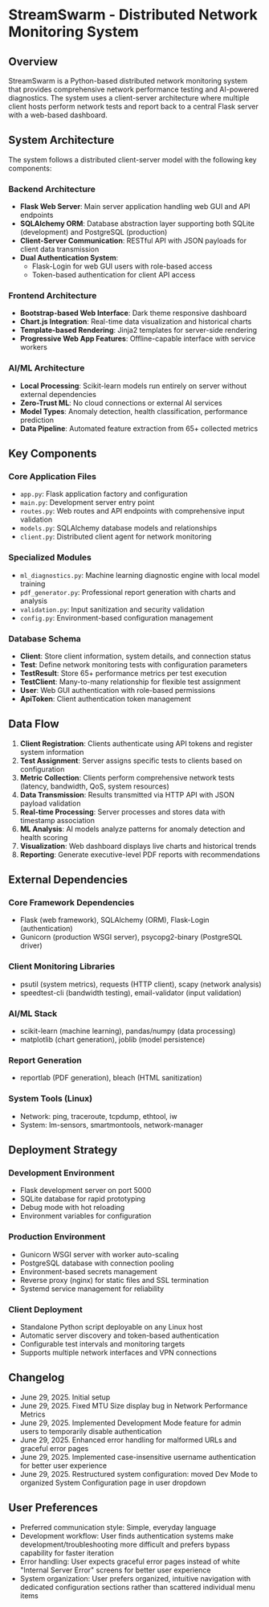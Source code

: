 # StreamSwarm - Distributed Network Monitoring System

## Overview

StreamSwarm is a Python-based distributed network monitoring system that provides comprehensive network performance testing and AI-powered diagnostics. The system uses a client-server architecture where multiple client hosts perform network tests and report back to a central Flask server with a web-based dashboard.

## System Architecture

The system follows a distributed client-server model with the following key components:

### Backend Architecture
- **Flask Web Server**: Main server application handling web GUI and API endpoints
- **SQLAlchemy ORM**: Database abstraction layer supporting both SQLite (development) and PostgreSQL (production)
- **Client-Server Communication**: RESTful API with JSON payloads for client data transmission
- **Dual Authentication System**: 
  - Flask-Login for web GUI users with role-based access
  - Token-based authentication for client API access

### Frontend Architecture
- **Bootstrap-based Web Interface**: Dark theme responsive dashboard
- **Chart.js Integration**: Real-time data visualization and historical charts
- **Template-based Rendering**: Jinja2 templates for server-side rendering
- **Progressive Web App Features**: Offline-capable interface with service workers

### AI/ML Architecture
- **Local Processing**: Scikit-learn models run entirely on server without external dependencies
- **Zero-Trust ML**: No cloud connections or external AI services
- **Model Types**: Anomaly detection, health classification, performance prediction
- **Data Pipeline**: Automated feature extraction from 65+ collected metrics

## Key Components

### Core Application Files
- `app.py`: Flask application factory and configuration
- `main.py`: Development server entry point
- `routes.py`: Web routes and API endpoints with comprehensive input validation
- `models.py`: SQLAlchemy database models and relationships
- `client.py`: Distributed client agent for network monitoring

### Specialized Modules
- `ml_diagnostics.py`: Machine learning diagnostic engine with local model training
- `pdf_generator.py`: Professional report generation with charts and analysis
- `validation.py`: Input sanitization and security validation
- `config.py`: Environment-based configuration management

### Database Schema
- **Client**: Store client information, system details, and connection status
- **Test**: Define network monitoring tests with configuration parameters
- **TestResult**: Store 65+ performance metrics per test execution
- **TestClient**: Many-to-many relationship for flexible test assignment
- **User**: Web GUI authentication with role-based permissions
- **ApiToken**: Client authentication token management

## Data Flow

1. **Client Registration**: Clients authenticate using API tokens and register system information
2. **Test Assignment**: Server assigns specific tests to clients based on configuration
3. **Metric Collection**: Clients perform comprehensive network tests (latency, bandwidth, QoS, system resources)
4. **Data Transmission**: Results transmitted via HTTP API with JSON payload validation
5. **Real-time Processing**: Server processes and stores data with timestamp association
6. **ML Analysis**: AI models analyze patterns for anomaly detection and health scoring
7. **Visualization**: Web dashboard displays live charts and historical trends
8. **Reporting**: Generate executive-level PDF reports with recommendations

## External Dependencies

### Core Framework Dependencies
- Flask (web framework), SQLAlchemy (ORM), Flask-Login (authentication)
- Gunicorn (production WSGI server), psycopg2-binary (PostgreSQL driver)

### Client Monitoring Libraries
- psutil (system metrics), requests (HTTP client), scapy (network analysis)
- speedtest-cli (bandwidth testing), email-validator (input validation)

### AI/ML Stack
- scikit-learn (machine learning), pandas/numpy (data processing)
- matplotlib (chart generation), joblib (model persistence)

### Report Generation
- reportlab (PDF generation), bleach (HTML sanitization)

### System Tools (Linux)
- Network: ping, traceroute, tcpdump, ethtool, iw
- System: lm-sensors, smartmontools, network-manager

## Deployment Strategy

### Development Environment
- Flask development server on port 5000
- SQLite database for rapid prototyping
- Debug mode with hot reloading
- Environment variables for configuration

### Production Environment
- Gunicorn WSGI server with worker auto-scaling
- PostgreSQL database with connection pooling
- Environment-based secrets management
- Reverse proxy (nginx) for static files and SSL termination
- Systemd service management for reliability

### Client Deployment
- Standalone Python script deployable on any Linux host
- Automatic server discovery and token-based authentication
- Configurable test intervals and monitoring targets
- Supports multiple network interfaces and VPN connections

## Changelog

- June 29, 2025. Initial setup
- June 29, 2025. Fixed MTU Size display bug in Network Performance Metrics
- June 29, 2025. Implemented Development Mode feature for admin users to temporarily disable authentication
- June 29, 2025. Enhanced error handling for malformed URLs and graceful error pages
- June 29, 2025. Implemented case-insensitive username authentication for better user experience
- June 29, 2025. Restructured system configuration: moved Dev Mode to organized System Configuration page in user dropdown

## User Preferences

- Preferred communication style: Simple, everyday language
- Development workflow: User finds authentication systems make development/troubleshooting more difficult and prefers bypass capability for faster iteration
- Error handling: User expects graceful error pages instead of white "Internal Server Error" screens for better user experience
- System organization: User prefers organized, intuitive navigation with dedicated configuration sections rather than scattered individual menu items